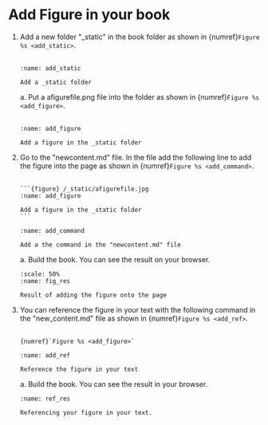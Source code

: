 # Add Figure in your book

1. Add a new folder "_static" in the book folder as shown in {numref}`Figure %s <add_static>`.
    <br/><br/>
    ```{figure} /_static/steps/add_static.png
    :name: add_static

    Add a _static folder
    ```
    a. Put a afigurefile.png file into the folder as shown in {numref}`Figure %s <add_figure>`.
    <br/><br/>
    ```{figure} /_static/steps/add_figure.png
    :name: add_figure

    Add a figure in the _static folder
    ```
2. Go to the "newcontent.md" file. In the file add the following line to add the figure into the page as shown in {numref}`Figure %s <add_command>`.
    <br/><br/>
    ````
    ```{figure} /_static/afigurefile.jpg
    :name: add_figure

    Add a figure in the _static folder
    ```
    ````
    ```{figure} /_static/steps/add_figcommand.png
    :name: add_command

    Add a the command in the "newcontent.md" file
    ```
    a. Build the book. You can see the result on your browser.
    ```{figure} /_static/steps/fig_res.png
    :scale: 50%
    :name: fig_res

    Result of adding the figure onto the page
    ```
3. You can reference the figure in your text with the following command in the "new_content.md" file as shown in {numref}`Figure %s <add_ref>`.
    <br/><br/>
    ````
    {numref}`Figure %s <add_figure>`
    ````
    ```{figure} /_static/steps/add_refcommand.png
    :name: add_ref

    Reference the figure in your text
    ```
    a. Build the book. You can see the result in your browser.
    ```{figure} /_static/steps/ref_res.png
    :name: ref_res

    Referencing your figure in your text.
    ```
